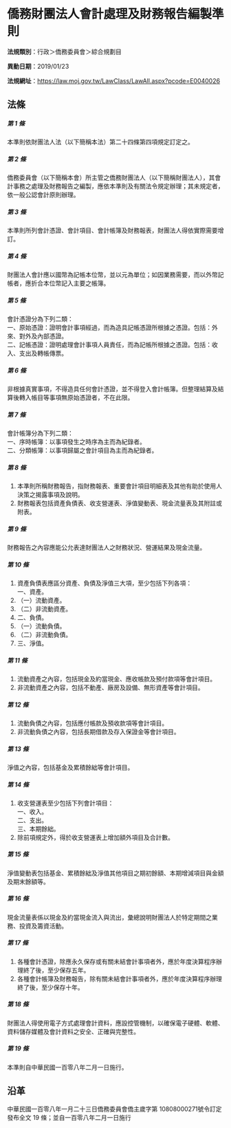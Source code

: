 # 僑務財團法人會計處理及財務報告編製準則

**法規類別**：行政＞僑務委員會＞綜合規劃目

**異動日期**：2019/01/23  

**法規網址**：https://law.moj.gov.tw/LawClass/LawAll.aspx?pcode=E0040026





## 法條
##### 第 1 條
本準則依財團法人法（以下簡稱本法）第二十四條第四項規定訂定之。

##### 第 2 條
僑務委員會（以下簡稱本會）所主管之僑務財團法人（以下簡稱財團法人），其會計事務之處理及財務報告之編製，應依本準則及有關法令規定辦理；其未規定者，依一般公認會計原則辦理。

##### 第 3 條
本準則所列會計憑證、會計項目、會計帳簿及財務報表，財團法人得依實際需要增訂。

##### 第 4 條
財團法人會計應以國幣為記帳本位幣，並以元為單位；如因業務需要，而以外幣記帳者，應折合本位幣記入主要之帳簿。

##### 第 5 條
會計憑證分為下列二類：  
一、原始憑證：證明會計事項經過，而為造具記帳憑證所根據之憑證。包括：外來、對外及內部憑證。  
二、記帳憑證：證明處理會計事項人員責任，而為記帳所根據之憑證。包括：收入、支出及轉帳傳票。

##### 第 6 條
非根據真實事項，不得造具任何會計憑證，並不得登入會計帳簿。但整理結算及結算後轉入帳目等事項無原始憑證者，不在此限。

##### 第 7 條
會計帳簿分為下列二類：  
一、序時帳簿：以事項發生之時序為主而為紀錄者。  
二、分類帳簿：以事項歸屬之會計項目為主而為紀錄者。

##### 第 8 條
1. 本準則所稱財務報告，指財務報表、重要會計項目明細表及其他有助於使用人決策之揭露事項及說明。
1. 財務報表包括資產負債表、收支營運表、淨值變動表、現金流量表及其附註或附表。

##### 第 9 條
財務報告之內容應能公允表達財團法人之財務狀況、營運結果及現金流量。

##### 第 10 條
1. 資產負債表應區分資產、負債及淨值三大項，至少包括下列各項：  
一、資產。
1. （一）流動資產。
1. （二）非流動資產。
1. 二、負債。
1. （一）流動負債。
1. （二）非流動負債。
1. 三、淨值。

##### 第 11 條
1. 流動資產之內容，包括現金及約當現金、應收帳款及預付款項等會計項目。
1. 非流動資產之內容，包括不動產、廠房及設備、無形資產等會計項目。

##### 第 12 條
1. 流動負債之內容，包括應付帳款及預收款項等會計項目。
1. 非流動負債之內容，包括長期借款及存入保證金等會計項目。

##### 第 13 條
淨值之內容，包括基金及累積餘絀等會計項目。

##### 第 14 條
1. 收支營運表至少包括下列會計項目：  
一、收入。  
二、支出。  
三、本期餘絀。
1. 除前項規定外，得於收支營運表上增加額外項目及合計數。

##### 第 15 條
淨值變動表包括基金、累積餘絀及淨值其他項目之期初餘額、本期增減項目與金額及期末餘額等。

##### 第 16 條
現金流量表係以現金及約當現金流入與流出，彙總說明財團法人於特定期間之業務、投資及籌資活動。

##### 第 17 條
1. 各種會計憑證，除應永久保存或有關未結會計事項者外，應於年度決算程序辦理終了後，至少保存五年。
1. 各種會計帳簿及財務報告，除有關未結會計事項者外，應於年度決算程序辦理終了後，至少保存十年。

##### 第 18 條
財團法人得使用電子方式處理會計資料，應設控管機制，以確保電子硬體、軟體、資料儲存媒體及會計資料之安全、正確與完整性。

##### 第 19 條
本準則自中華民國一百零八年二月一日施行。

## 沿革
中華民國一百零八年一月二十三日僑務委員會僑主歲字第 10808000271號令訂定發布全文 19 條；並自一百零八年二月一日施行
